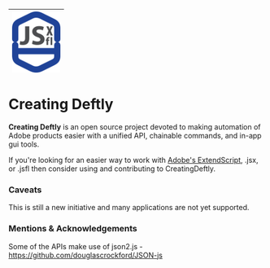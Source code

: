| <img src="https://github.com/tnwinc/creating-deftly/blob/master/resources/artwork/CreatingDeftly_Logo.png" alt="creating-deftly logo" height="120"> |
|:--:|

# Creating Deftly


**Creating Deftly** is an open source project devoted to making automation of Adobe products easier with a unified API, chainable commands, and in-app gui tools.

If you're looking for an easier way to work with [Adobe's ExtendScript](https://creative.adobe.com/products/estk), .jsx, or .jsfl then consider using and contributing to CreatingDeftly.

### Caveats
This is still a new initiative and many applications are not yet supported.

### Mentions & Acknowledgements

Some of the APIs make use of json2.js - https://github.com/douglascrockford/JSON-js
